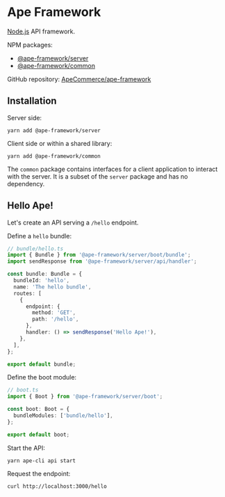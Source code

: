 # Ape Framework

[Node.js](https://nodejs.org) API framework.

NPM packages:

- [@ape-framework/server](https://www.npmjs.com/package/@ape-framework/server)
- [@ape-framework/common](https://www.npmjs.com/package/@ape-framework/common)

GitHub repository: [ApeCommerce/ape-framework](https://github.com/ApeCommerce/ape-framework)

## Installation

Server side:

```
yarn add @ape-framework/server
```

Client side or within a shared library:

```
yarn add @ape-framework/common
```

The `common` package contains interfaces for a client application to interact with the server. It is a subset of the `server` package and has no dependency.

## Hello Ape!

Let's create an API serving a `/hello` endpoint.

Define a `hello` bundle:

```ts
// bundle/hello.ts
import { Bundle } from '@ape-framework/server/boot/bundle';
import sendResponse from '@ape-framework/server/api/handler';

const bundle: Bundle = {
  bundleId: 'hello',
  name: 'The hello bundle',
  routes: [
    {
      endpoint: {
        method: 'GET',
        path: '/hello',
      },
      handler: () => sendResponse('Hello Ape!'),
    },
  ],
};

export default bundle;
```

Define the boot module:

```ts
// boot.ts
import { Boot } from '@ape-framework/server/boot';

const boot: Boot = {
  bundleModules: ['bundle/hello'],
};

export default boot;
```

Start the API:

```
yarn ape-cli api start
```

Request the endpoint:

```
curl http://localhost:3000/hello
```
